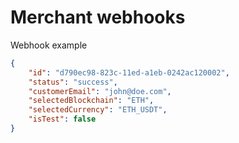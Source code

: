 # Merchant webhooks

Webhook example

```json
{
    "id": "d790ec98-823c-11ed-a1eb-0242ac120002",
    "status": "success",
    "customerEmail": "john@doe.com",
    "selectedBlockchain": "ETH",
    "selectedCurrency": "ETH_USDT",
    "isTest": false
}
```
